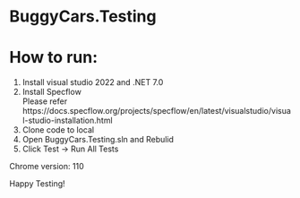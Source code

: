 # BuggyCars.Testing


<H1>How to run:</H1>
<ol>
<li>Install visual studio 2022 and .NET 7.0</li>
<li>Install Specflow</li>   Please refer https://docs.specflow.org/projects/specflow/en/latest/visualstudio/visual-studio-installation.html
<li>Clone code to local</li>
<li>Open BuggyCars.Testing.sln and Rebulid </li>
<li>Click Test -> Run All Tests</li>
</ol>
Chrome version: 110


Happy Testing!
